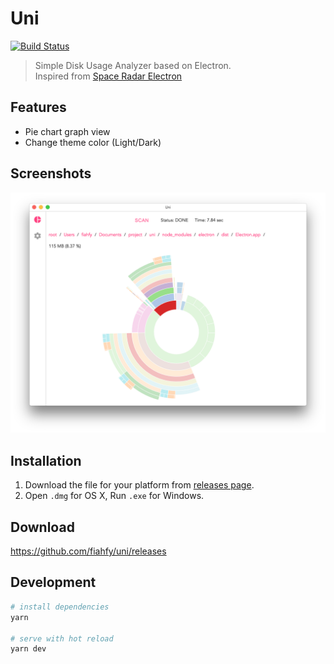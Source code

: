 # Uni
[![Build Status](https://travis-ci.org/fiahfy/uni.svg?branch=master)](https://travis-ci.org/fiahfy/uni)

> Simple Disk Usage Analyzer based on Electron.  
> Inspired from [Space Radar Electron](https://github.com/zz85/space-radar)


## Features
* Pie chart graph view
* Change theme color (Light/Dark)


## Screenshots
![screenshot](./build/screenshot.png?raw=true)


## Installation
1. Download the file for your platform from [releases page](https://github.com/fiahfy/uni/releases).
2. Open `.dmg` for OS X, Run `.exe` for Windows.


## Download
https://github.com/fiahfy/uni/releases


## Development
``` bash
# install dependencies
yarn

# serve with hot reload
yarn dev
```
